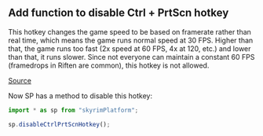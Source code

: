 ## Add function to disable Ctrl + PrtScn hotkey

This hotkey changes the game speed to be based on framerate rather than real time, which means the game runs normal speed at 30 FPS. Higher than that, the game runs too fast (2x speed at 60 FPS, 4x at 120, etc.) and lower than that, it runs slower. Since not everyone can maintain a constant 60 FPS (framedrops in Riften are common), this hotkey is not allowed.

[Source](https://www.thegamer.com/skyrim-tricks-work-banned/)

Now SP has a method to disable this hotkey:
```ts
import * as sp from "skyrimPlatform";

sp.disableCtrlPrtScnHotkey();
```
